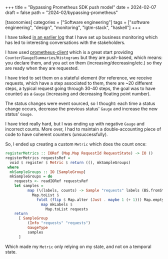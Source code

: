 +++
title = "Bypassing Prometheus SDK push model"
date = 2024-02-07
draft = false
path = "2024-02/bypassing-prometheus"

[taxonomies]
categories = ["Software engineering"]
tags = ["software engineering", "design", "monitoring", "lgtm-stack", "haskell"]
+++

I have talked [in an earlier log](@/2023-09-24_homelab-monitoring-withings.md)
that I have set up business monitoring which has led to interesting conversations
with the stakeholders.

I have used [prometheus-client](https://hackage.haskell.org/package/prometheus-client)
which is a great start providing `Counter`/`Gauge`/`Summaries`/`Histograms`
but they are push-based, which means: you declare them, and you act on them
(increasing/decreasing/etc.) so they are ready when they are requested.

I have tried to set them on a stateful element (for reference, we receive
requests, which have a step associated to them, there are ~20 different
steps, a typical request going through 30-40 steps, the goal was to have
counter) as a `Gauge` (increasing and decreasing floating point number).

The status changes were event sourced, so I thought: each time a status change
occurs, decrease the previous status' `Gauge` and increase the new status' `Gauge`.

I have tried really hard, but I was ending up with negative `Gauge` and incorrect counts.
More over, I had to maintain a double-accounting piece of code to have coherent counters
(unsuccessfully).

So, I ended up creating a custom `Metric` which does the count once:

```haskell
registerMetrics :: IORef (Map.Map RequestId RequestState) -> IO ()
registerMetrics requestsRef =
  void $ register $ Metric $ return ((), mkSampleGroups)
 where
  mkSampleGroups :: IO [SampleGroup]
  mkSampleGroups = do
    requests <- readIORef requestsRef
    let samples =
          map (\(labels, counts) -> Sample "requests" labels (BS.fromString $ show $ int2Float counts)) $
            Map.toList $
              foldl (flip $ Map.alter (Just . maybe 1 (+ 1))) Map.empty $
                map mkLabels $
                  Map.toList requests
    return
      [ SampleGroup
          (Info "requests" "requests")
          GaugeType
          samples
      ]
```

Which made my `Metric` only relying on my state, and not on a temporal state.
